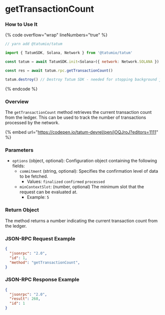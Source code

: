 # getTransactionCount

### How to Use It

{% code overflow="wrap" lineNumbers="true" %}
```javascript
// yarn add @tatumio/tatum

import { TatumSDK, Solana, Network } from '@tatumio/tatum'

const tatum = await TatumSDK.init<Solana>({ network: Network.SOLANA })

const res = await tatum.rpc.getTransactionCount()

tatum.destroy() // Destroy Tatum SDK - needed for stopping background jobs
```
{% endcode %}

### Overview

The `getTransactionCount` method retrieves the current transaction count from the ledger. This can be used to track the number of transactions processed by the network.

{% embed url="https://codepen.io/tatum-devrel/pen/jOQJroJ?editors=1111" %}

### Parameters

* `options` (object, optional): Configuration object containing the following fields:
  * `commitment` (string, optional): Specifies the confirmation level of data to be fetched.
    * Values: `finalized` `confirmed` `processed`
  * `minContextSlot`: (number, optional) The minimum slot that the request can be evaluated at.
    * Example: `5`

### Return Object

The method returns a number indicating the current transaction count from the ledger.

### JSON-RPC Request Example

```json
{
  "jsonrpc": "2.0",
  "id": 1,
  "method": "getTransactionCount",
}
```

### JSON-RPC Response Example

```json
{
  "jsonrpc": "2.0",
  "result": 268,
  "id": 1
}
```

